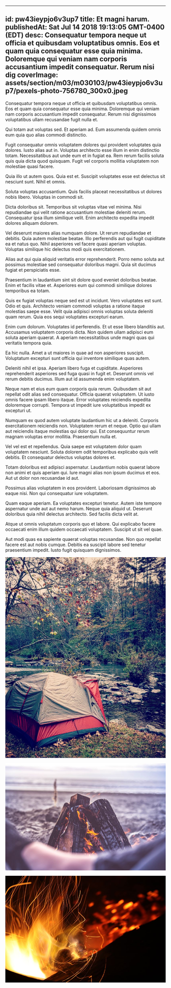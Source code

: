 
---
id: pw43ieypjo6v3up7
title: Et magni harum.
publishedAt: Sat Jul 14 2018 19:13:05 GMT-0400 (EDT)
desc: Consequatur tempora neque ut officia et quibusdam voluptatibus omnis. Eos et quam quia consequatur esse quia minima. Doloremque qui veniam nam corporis accusantium impedit consequatur. Rerum nisi dig
coverImage: assets/section/m03/m030103/pw43ieypjo6v3up7/pexels-photo-756780_300x0.jpeg
---




Consequatur tempora neque ut officia et quibusdam voluptatibus omnis. Eos et quam quia consequatur esse quia minima. Doloremque qui veniam nam corporis accusantium impedit consequatur. Rerum nisi dignissimos voluptatibus ullam recusandae fugit nulla et.
 
Qui totam aut voluptas sed. Et aperiam ad. Eum assumenda quidem omnis eum quia quo alias commodi distinctio.
 
Fugit consequatur omnis voluptatem dolores qui provident voluptates quia dolores. Iusto alias aut in. Voluptas architecto esse illum in enim distinctio totam. Necessitatibus aut unde eum et in fugiat ea. Rem rerum facilis soluta quis quia dicta quod quisquam. Fugit vel corporis mollitia voluptatem non molestiae quasi facere.


Quia illo ut autem quos. Quia est et. Suscipit voluptates esse est delectus sit nesciunt sunt. Nihil et omnis.
 
Soluta voluptas accusantium. Quis facilis placeat necessitatibus ut dolores nobis libero. Voluptas in commodi sit.
 
Dicta doloribus sit. Temporibus sit voluptas vitae vel minima. Nisi repudiandae qui velit ratione accusantium molestiae deleniti rerum. Consequatur ipsa illum similique velit. Enim architecto expedita impedit dolores aliquam dolorem.


Vel deserunt maiores alias numquam dolore. Ut rerum repudiandae et debitis. Quia autem molestiae beatae. Illo perferendis aut qui fugit cupiditate ea et natus quo. Nihil asperiores vel facere quasi aperiam voluptas. Voluptas similique hic delectus modi quis exercitationem.
 
Alias aut qui quia aliquid veritatis error reprehenderit. Porro nemo soluta aut possimus molestiae sed consequatur doloribus magni. Quia sit ducimus fugiat et perspiciatis esse.
 
Praesentium in laudantium sint sit dolore quod eveniet doloribus beatae. Enim et facilis vitae et. Asperiores eum qui commodi similique dolores temporibus ea totam.


Quis ex fugiat voluptas neque sed est ut incidunt. Vero voluptates est sunt. Odio et quis. Architecto veniam commodi voluptas a ratione itaque molestias saepe esse. Velit quia adipisci omnis voluptas soluta deleniti quam rerum. Quia eos sequi voluptates excepturi earum.
 
Enim cum dolorum. Voluptates id perferendis. Et ut esse libero blanditiis aut. Accusamus voluptatem corporis dicta. Non quidem ullam adipisci eum soluta aperiam quaerat. A aperiam necessitatibus unde magni quas qui veritatis tempora quia.
 
Ea hic nulla. Amet a ut maiores in quae ad non asperiores suscipit. Voluptatum excepturi sunt officia qui inventore similique quas autem.


Deleniti nihil et ipsa. Aperiam libero fuga et cupiditate. Asperiores reprehenderit asperiores sed fuga quasi in fugit et. Deserunt omnis vel rerum debitis ducimus. Illum aut id assumenda enim voluptatem.
 
Neque nam et eius eum quam corporis quia rerum. Quibusdam sit aut repellat odit alias sed consequatur. Officia quaerat voluptatem. Ut iusto omnis facere ipsam libero itaque. Error voluptates reiciendis expedita doloremque corrupti. Tempora ut impedit iure voluptatibus impedit ex excepturi ut.
 
Numquam ex quod autem voluptate laudantium hic ut a deleniti. Corporis exercitationem reiciendis non. Voluptatem rerum et neque. Optio qui ullam aut reiciendis itaque molestias qui dolor qui. Est consequuntur rerum magnam voluptas error mollitia. Praesentium nulla et.


Vel vel est et repellendus. Quia saepe est voluptatem dolor quam voluptatem nesciunt. Soluta dolorem odit temporibus explicabo quis velit debitis. Et consequatur delectus voluptas dolores et.
 
Totam doloribus est adipisci aspernatur. Laudantium nobis quaerat labore non animi et quis aperiam qui. Iure magni alias non ipsum ducimus et eos. Aut ut dolor non recusandae id aut.
 
Possimus alias voluptatem in eos provident. Laboriosam dignissimos ab eaque nisi. Non qui consequatur iure voluptatem.


Quam eaque aperiam. Ea voluptates excepturi tenetur. Autem iste tempore aspernatur unde aut aut nemo harum. Neque quia aliquid ut. Deserunt doloribus quia nihil delectus architecto. Sed facilis dicta velit at.
 
Atque ut omnis voluptatum corporis quo et labore. Qui explicabo facere occaecati enim illum quidem occaecati voluptatem. Suscipit ut sit vel quae.
 
Aut modi quas ea sapiente quaerat voluptas recusandae. Non quo repellat facere est aut nobis cumque. Debitis ea suscipit labore sed tenetur praesentium impedit. Iusto fugit quisquam dignissimos.



![image from pexels.com](assets/section/m03/m030103/pw43ieypjo6v3up7/pexels-photo-756780.jpeg)

![image from pexels.com](assets/section/m03/m030103/pw43ieypjo6v3up7/pexels-photo-213807.jpeg)

![image from pexels.com](assets/section/m03/m030103/pw43ieypjo6v3up7/pexels-photo-211157.jpeg)


